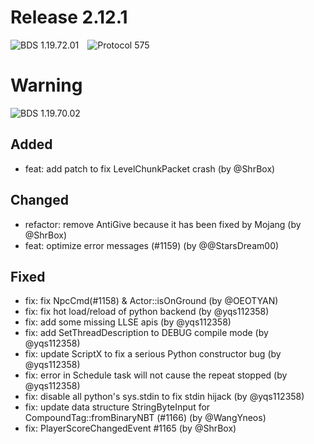 # Release 2.12.1

![BDS 1.19.72.01](https://img.shields.io/badge/BDS-1.19.72.01-blue?style=for-the-badge)&emsp;![Protocol 575](https://img.shields.io/badge/Protocol-575-orange?style=for-the-badge)

# Warning
![BDS 1.19.70.02](https://img.shields.io/badge/NoSupport-1.19.70.02-red?style=for-the-badge)&emsp;

## Added

- feat: add patch to fix LevelChunkPacket crash (by @ShrBox)

## Changed

- refactor: remove AntiGive because it has been fixed by Mojang (by @ShrBox)
- feat: optimize error messages (#1159) (by @@StarsDream00)

## Fixed

- fix: fix NpcCmd(#1158) & Actor::isOnGround (by @OEOTYAN)
- fix: fix hot load/reload of python backend (by @yqs112358)
- fix: add some missing LLSE apis (by @yqs112358)
- fix: add SetThreadDescription to DEBUG compile mode (by @yqs112358)
- fix: update ScriptX to fix a serious Python constructor bug (by @yqs112358)
- fix: error in Schedule task will not cause the repeat stopped (by @yqs112358)
- fix: disable all python's sys.stdin to fix stdin hijack (by @yqs112358)
- fix: update data structure StringByteInput for CompoundTag::fromBinaryNBT (#1166) (by @WangYneos)
- fix: PlayerScoreChangedEvent #1165 (by @ShrBox)